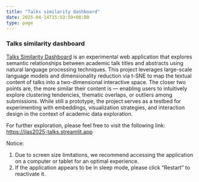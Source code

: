 ```yaml
---
title: "Talks similarity dashboard"
date: 2025-04-14T15:53:59+08:00
type: page
---
```


### Talks similarity dashboard

[Talks Similarity Dashboard](https://ilas2025-talks.streamlit.app) is an experimental web application that explores semantic relationships between academic talk titles and abstracts using natural language processing techniques. This project leverages large-scale language models and dimensionality reduction via t-SNE to map the textual content of talks into a two-dimensional interactive space. The closer two points are, the more similar their content is — enabling users to intuitively explore clustering tendencies, thematic overlaps, or outliers among submissions. While still a prototype, the project serves as a testbed for experimenting with embeddings, visualization strategies, and interaction design in the context of academic data exploration.

For further exploration, please feel free to visit the following link:
https://ilas2025-talks.streamlit.app

Notice: 
1. Due to screen size limitations, we recommend accessing the application on a computer or tablet for an optimal experience.
2. If the application appears to be in sleep mode, please click “Restart” to reactivate it.

